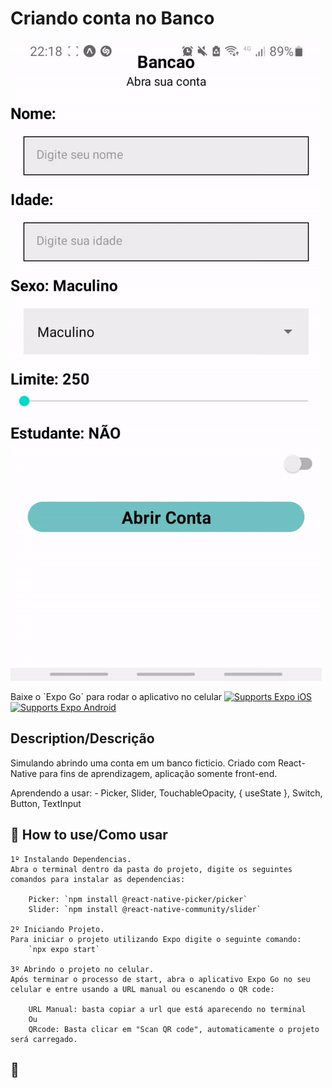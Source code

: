 # Criando conta no Banco

<img src="assets/bancaoApp.gif">

<p>
  <!-- iOS -->Baixe o `Expo Go` para rodar o aplicativo no celular
  <a href="https://itunes.apple.com/app/apple-store/id982107779">
    <img alt="Supports Expo iOS" longdesc="Supports Expo iOS" src="https://img.shields.io/badge/iOS-4630EB.svg?style=flat-square&logo=APPLE&labelColor=999999&logoColor=fff" />
  </a>
  <!-- Android -->
  <a href="https://play.google.com/store/apps/details?id=host.exp.exponent&referrer=blankexample">
    <img alt="Supports Expo Android" longdesc="Supports Expo Android" src="https://img.shields.io/badge/Android-4630EB.svg?style=flat-square&logo=ANDROID&labelColor=A4C639&logoColor=fff" />
  </a>
</p>


## Description/Descrição 
Simulando abrindo uma conta em um banco ficticio. Criado com React- Native para fins de aprendizagem, aplicação somente front-end.

Aprendendo a usar:
    - Picker, Slider, TouchableOpacity, { useState }, Switch, Button, TextInput


## 🚀 How to use/Como usar
    1º Instalando Dependencias.
    Abra o terminal dentro da pasta do projeto, digite os seguintes comandos para instalar as dependencias:

        Picker: `npm install @react-native-picker/picker`
        Slider: `npm install @react-native-community/slider`

    2º Iniciando Projeto. 
    Para iniciar o projeto utilizando Expo digite o seguinte comando:
        `npx expo start`
    
    3º Abrindo o projeto no celular.
    Após terminar o processo de start, abra o aplicativo Expo Go no seu celular e entre usando a URL manual ou escanendo o QR code:

        URL Manual: basta copiar a url que está aparecendo no terminal
        Ou
        QRcode: Basta clicar em "Scan QR code", automaticamente o projeto será carregado.

## 📝 